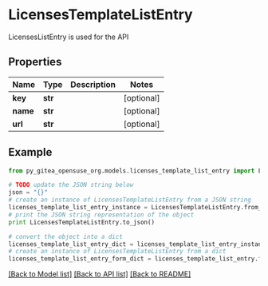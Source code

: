 # LicensesTemplateListEntry

LicensesListEntry is used for the API

## Properties

Name | Type | Description | Notes
------------ | ------------- | ------------- | -------------
**key** | **str** |  | [optional] 
**name** | **str** |  | [optional] 
**url** | **str** |  | [optional] 

## Example

```python
from py_gitea_opensuse_org.models.licenses_template_list_entry import LicensesTemplateListEntry

# TODO update the JSON string below
json = "{}"
# create an instance of LicensesTemplateListEntry from a JSON string
licenses_template_list_entry_instance = LicensesTemplateListEntry.from_json(json)
# print the JSON string representation of the object
print LicensesTemplateListEntry.to_json()

# convert the object into a dict
licenses_template_list_entry_dict = licenses_template_list_entry_instance.to_dict()
# create an instance of LicensesTemplateListEntry from a dict
licenses_template_list_entry_form_dict = licenses_template_list_entry.from_dict(licenses_template_list_entry_dict)
```
[[Back to Model list]](../README.md#documentation-for-models) [[Back to API list]](../README.md#documentation-for-api-endpoints) [[Back to README]](../README.md)



